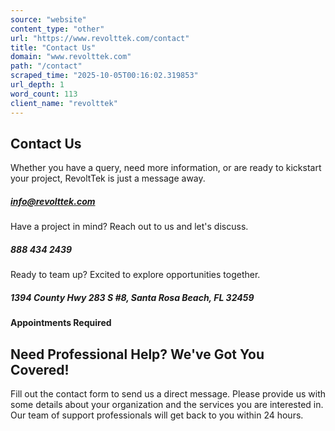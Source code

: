 ```yaml
---
source: "website"
content_type: "other"
url: "https://www.revolttek.com/contact"
title: "Contact Us"
domain: "www.revolttek.com"
path: "/contact"
scraped_time: "2025-10-05T00:16:02.319853"
url_depth: 1
word_count: 113
client_name: "revolttek"
---
```


## Contact Us

Whether you have a query, need more information, or are ready to kickstart your project, RevoltTek is just a message away.

##### info@revolttek.com

Have a project in mind? Reach out to us and let's discuss.

##### 888 434 2439

Ready to team up? Excited to explore opportunities together.

##### 1394 County Hwy 283 S #8, Santa Rosa Beach, FL 32459

**Appointments Required**

## Need Professional Help? We've Got You Covered!

Fill out the contact form to send us a direct message. Please provide us with some details about your organization and the services you are interested in. Our team of support professionals will get back to you within 24 hours.
